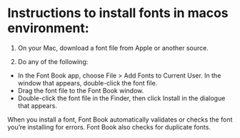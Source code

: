 # Instructions to install fonts in macos environment:

1. On your Mac, download a font file from Apple or another source.

2. Do any of the following:
- In the Font Book app, choose File > Add Fonts to Current User. In the window that appears, double-click the font file.
- Drag the font file to the Font Book window.
- Double-click the font file in the Finder, then click Install in the dialogue that appears.

When you install a font, Font Book automatically validates or checks the font you’re installing for errors. Font Book also checks for duplicate fonts.
